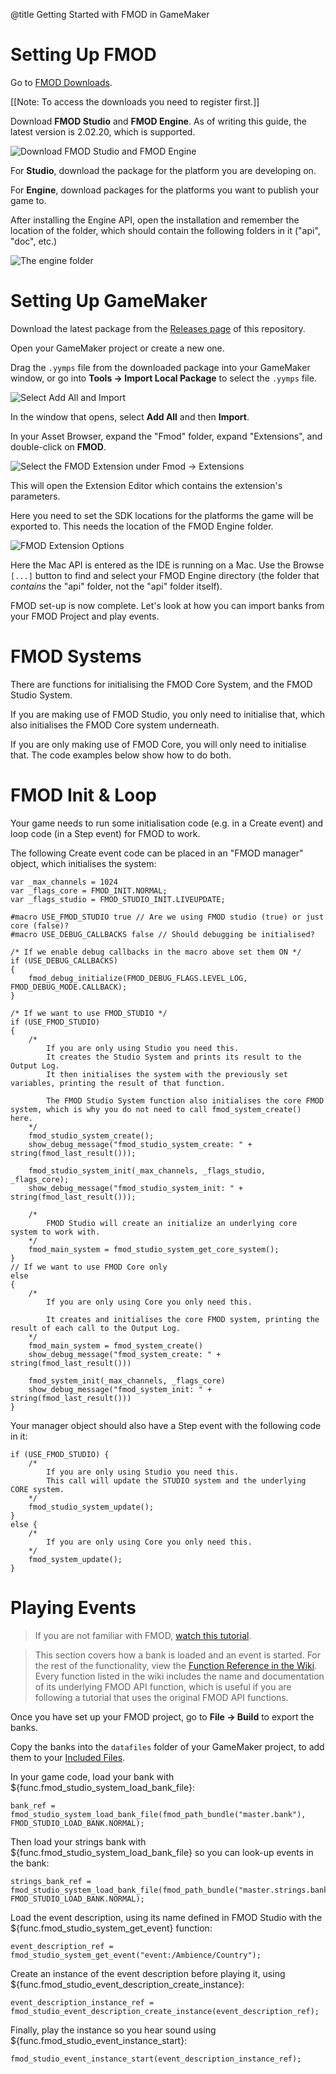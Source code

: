 @title Getting Started with FMOD in GameMaker

# Setting Up FMOD

Go to [FMOD Downloads](https://www.fmod.com/download).

[[Note: To access the downloads you need to register first.]]

Download **FMOD Studio** and **FMOD Engine**. As of writing this guide, the latest version is 2.02.20, which is supported.

![Download FMOD Studio and FMOD Engine](assets/fmod_download.jpg)

For **Studio**, download the package for the platform you are developing on.

For **Engine**, download packages for the platforms you want to publish your game to.

After installing the Engine API, open the installation and remember the location of the folder, which should contain the following folders in it ("api", "doc", etc.)

![The engine folder](assets/fmod_api_location.jpg)

# Setting Up GameMaker

Download the latest package from the [Releases page](https://github.com/YoYoGames/GMEXT-FMOD/releases) of this repository.

Open your GameMaker project or create a new one.

Drag the `.yymps` file from the downloaded package into your GameMaker window, or go into **Tools -> Import Local Package** to select the `.yymps` file.

![Select Add All and Import](assets/ext_import.jpg)

In the window that opens, select **Add All** and then **Import**.

In your Asset Browser, expand the "Fmod" folder, expand "Extensions", and double-click on **FMOD**.

![Select the FMOD Extension under Fmod -> Extensions](assets/ext_fmod.jpg)

This will open the Extension Editor which contains the extension's parameters.

Here you need to set the SDK locations for the platforms the game will be exported to. This needs the location of the FMOD Engine folder.

![FMOD Extension Options](assets/ext_options.jpg)

Here the Mac API is entered as the IDE is running on a Mac. Use the Browse `[...]` button to find and select your FMOD Engine directory (the folder that *contains* the "api" folder, not the "api" folder itself).

FMOD set-up is now complete. Let's look at how you can import banks from your FMOD Project and play events.

# FMOD Systems

There are functions for initialising the FMOD Core System, and the FMOD Studio System.

If you are making use of FMOD Studio, you only need to initialise that, which also initialises the FMOD Core system underneath.

If you are only making use of FMOD Core, you will only need to initialise that. The code examples below show how to do both.

# FMOD Init & Loop

Your game needs to run some initialisation code (e.g. in a Create event) and loop code (in a Step event) for FMOD to work.

The following Create event code can be placed in an "FMOD manager" object, which initialises the system:

```gml
var _max_channels = 1024
var _flags_core = FMOD_INIT.NORMAL;
var _flags_studio = FMOD_STUDIO_INIT.LIVEUPDATE;

#macro USE_FMOD_STUDIO true // Are we using FMOD studio (true) or just core (false)?
#macro USE_DEBUG_CALLBACKS false // Should debugging be initialised?

/* If we enable debug callbacks in the macro above set them ON */
if (USE_DEBUG_CALLBACKS)
{
    fmod_debug_initialize(FMOD_DEBUG_FLAGS.LEVEL_LOG, FMOD_DEBUG_MODE.CALLBACK);
}

/* If we want to use FMOD_STUDIO */
if (USE_FMOD_STUDIO)
{
	/*
		If you are only using Studio you need this.
        It creates the Studio System and prints its result to the Output Log.
        It then initialises the system with the previously set variables, printing the result of that function.

        The FMOD Studio System function also initialises the core FMOD system, which is why you do not need to call fmod_system_create() here.
	*/
	fmod_studio_system_create();	
	show_debug_message("fmod_studio_system_create: " + string(fmod_last_result()));
	
	fmod_studio_system_init(_max_channels, _flags_studio, _flags_core);
	show_debug_message("fmod_studio_system_init: " + string(fmod_last_result()));
	
	/*
		FMOD Studio will create an initialize an underlying core system to work with.
	*/
	fmod_main_system = fmod_studio_system_get_core_system();
}
// If we want to use FMOD Core only
else
{
	/*
		If you are only using Core you only need this.

        It creates and initialises the core FMOD system, printing the result of each call to the Output Log.
	*/
	fmod_main_system = fmod_system_create()
	show_debug_message("fmod_system_create: " + string(fmod_last_result()))

	fmod_system_init(_max_channels, _flags_core)
	show_debug_message("fmod_system_init: " + string(fmod_last_result()))
}
```

Your manager object should also have a Step event with the following code in it:

```gml
if (USE_FMOD_STUDIO) {
	/*
		If you are only using Studio you need this.
        This call will update the STUDIO system and the underlying CORE system.
	*/
	fmod_studio_system_update(); 
}
else {
	/*
		If you are only using Core you only need this.
	*/
	fmod_system_update();
}
```

# Playing Events

> If you are not familiar with FMOD, [watch this tutorial](https://www.youtube.com/watch?v=7A1HMOsD2eU).

> This section covers how a bank is loaded and an event is started. For the rest of the functionality, view the [Function Reference in the Wiki](https://github.com/YoYoGames/GMEXT-FMOD/wiki). Every function listed in the wiki includes the name and documentation of its underlying FMOD API function, which is useful if you are following a tutorial that uses the original FMOD API functions.

Once you have set up your FMOD project, go to **File -> Build** to export the banks.

Copy the banks into the `datafiles` folder of your GameMaker project, to add them to your [Included Files](https://manual.gamemaker.io/monthly/en/Settings/Included_Files.htm).

In your game code, load your bank with ${func.fmod_studio_system_load_bank_file}:

```gml
bank_ref = fmod_studio_system_load_bank_file(fmod_path_bundle("master.bank"), FMOD_STUDIO_LOAD_BANK.NORMAL);
```

Then load your strings bank with ${func.fmod_studio_system_load_bank_file} so you can look-up events in the bank:

```gml
strings_bank_ref = fmod_studio_system_load_bank_file(fmod_path_bundle("master.strings.bank"), FMOD_STUDIO_LOAD_BANK.NORMAL);
```

Load the event description, using its name defined in FMOD Studio with the ${func.fmod_studio_system_get_event} function:

```gml
event_description_ref = fmod_studio_system_get_event("event:/Ambience/Country");
```

Create an instance of the event description before playing it, using ${func.fmod_studio_event_description_create_instance}:

```gml
event_description_instance_ref = fmod_studio_event_description_create_instance(event_description_ref);
```

Finally, play the instance so you hear sound using ${func.fmod_studio_event_instance_start}:

```gml
fmod_studio_event_instance_start(event_description_instance_ref);
```